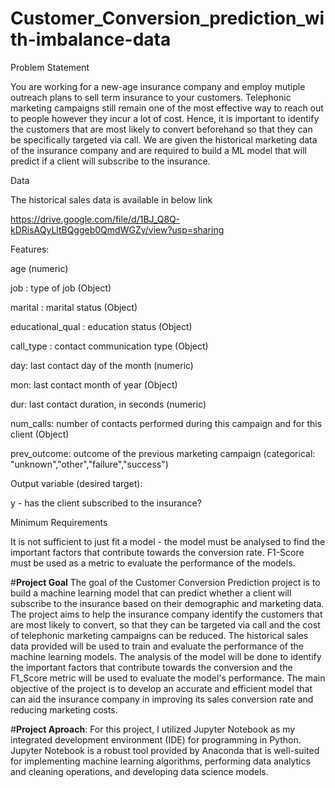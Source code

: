 # Customer_Conversion_prediction_with-imbalance-data
Problem Statement

You are working for a new-age insurance company and employ mutiple outreach plans to sell term insurance to your customers. Telephonic marketing campaigns still remain one of the most effective way to reach out to people however they incur a lot of cost. Hence, it is important to identify the customers that are most likely to convert beforehand so that they can be specifically targeted via call. We are given the historical marketing data of the insurance company and are required to build a ML model that will predict if a client will subscribe to the insurance.

Data

The historical sales data is available in below link

https://drive.google.com/file/d/1BJ_Q8Q-kDRisAQyLltBQggeb0QmdWGZy/view?usp=sharing

Features:

age (numeric)

job : type of job (Object)

marital : marital status (Object)

educational_qual : education status (Object)

call_type : contact communication type (Object)

day: last contact day of the month (numeric)

mon: last contact month of year (Object)

dur: last contact duration, in seconds (numeric)

num_calls: number of contacts performed during this campaign and for this client (Object)

prev_outcome: outcome of the previous marketing campaign (categorical: "unknown","other","failure","success")

Output variable (desired target):

y - has the client subscribed to the insurance?

Minimum Requirements

It is not sufficient to just fit a model - the model must be analysed to find the important factors that contribute towards the conversion rate. F1-Score must be used as a metric to evaluate the performance of the models.

#**Project Goal**
The goal of the Customer Conversion Prediction project is to build a machine learning model that can predict whether a client will subscribe to the insurance based on their demographic and marketing data. The project aims to help the insurance company identify the customers that are most likely to convert, so that they can be targeted via call and the cost of telephonic marketing campaigns can be reduced. The historical sales data provided will be used to train and evaluate the performance of the machine learning models. The analysis of the model will be done to identify the important factors that contribute towards the conversion and the F1_Score metric will be used to evaluate the model's performance. The main objective of the project is to develop an accurate and efficient model that can aid the insurance company in improving its sales conversion rate and reducing marketing costs.

#**Project Aproach**:
For this project, I utilized Jupyter Notebook as my integrated development environment (IDE) for programming in Python. Jupyter Notebook is a robust tool provided by Anaconda that is well-suited for implementing machine learning algorithms, performing data analytics and cleaning operations, and developing data science models.
